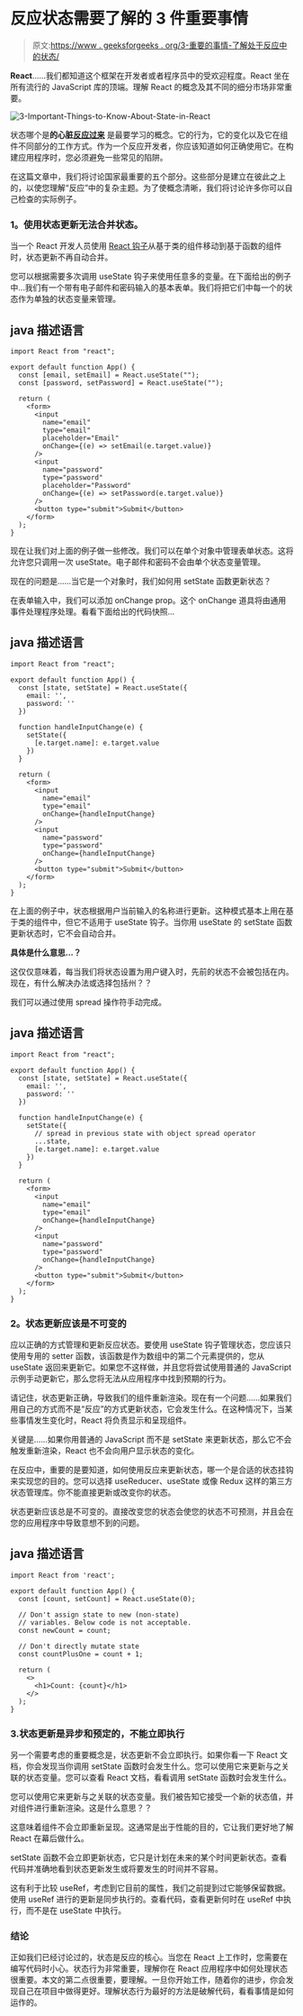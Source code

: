 # 反应状态需要了解的 3 件重要事情

> 原文:[https://www . geeksforgeeks . org/3-重要的事情-了解处于反应中的状态/](https://www.geeksforgeeks.org/3-important-things-to-know-about-state-in-react/)

**React**……我们都知道这个框架在开发者或者程序员中的受欢迎程度。React 坐在所有流行的 JavaScript 库的顶端。理解 React 的概念及其不同的细分市场非常重要。

![3-Important-Things-to-Know-About-State-in-React](img/04188885bc70bd79eee330653325a794.png)

状态哪个是**的心脏[反应过来](https://www.geeksforgeeks.org/reactjs-tutorials/)** 是最要学习的概念。它的行为，它的变化以及它在组件不同部分的工作方式。作为一个反应开发者，你应该知道如何正确使用它。在构建应用程序时，您必须避免一些常见的陷阱。

在这篇文章中，我们将讨论国家最重要的五个部分。这些部分是建立在彼此之上的，以使您理解“反应”中的复杂主题。为了使概念清晰，我们将讨论许多你可以自己检查的实际例子。

### **1。使用状态更新无法合并状态。**

当一个 React 开发人员使用 [React 钩子](https://www.geeksforgeeks.org/introduction-to-react-hooks/)从基于类的组件移动到基于函数的组件时，状态更新不再自动合并。

您可以根据需要多次调用 useState 钩子来使用任意多的变量。在下面给出的例子中…我们有一个带有电子邮件和密码输入的基本表单。我们将把它们中每一个的状态作为单独的状态变量来管理。

## java 描述语言

```
import React from "react";

export default function App() {
  const [email, setEmail] = React.useState("");
  const [password, setPassword] = React.useState("");

  return (
    <form>
      <input
        name="email"
        type="email"
        placeholder="Email"
        onChange={(e) => setEmail(e.target.value)}
      />
      <input
        name="password"
        type="password"
        placeholder="Password"
        onChange={(e) => setPassword(e.target.value)}
      />
      <button type="submit">Submit</button>
    </form>
  );
}
```

现在让我们对上面的例子做一些修改。我们可以在单个对象中管理表单状态。这将允许您只调用一次 useState。电子邮件和密码不会由单个状态变量管理。

现在的问题是……当它是一个对象时，我们如何用 setState 函数更新状态？

在表单输入中，我们可以添加 onChange prop。这个 onChange 道具将由通用事件处理程序处理。看看下面给出的代码快照…

## java 描述语言

```
import React from "react";

export default function App() {
  const [state, setState] = React.useState({
    email: '',
    password: ''
  })

  function handleInputChange(e) {
    setState({
      [e.target.name]: e.target.value
    })
  }

  return (
    <form>
      <input
        name="email"
        type="email"
        onChange={handleInputChange}
      />
      <input
        name="password"
        type="password"
        onChange={handleInputChange}
      />
      <button type="submit">Submit</button>
    </form>
  );
}
```

在上面的例子中，状态根据用户当前输入的名称进行更新。这种模式基本上用在基于类的组件中，但它不适用于 useState 钩子。当你用 useState 的 setState 函数更新状态时，它不会自动合并。

**具体是什么意思…？**

这仅仅意味着，每当我们将状态设置为用户键入时，先前的状态不会被包括在内。现在，有什么解决办法或选择包括州？？

我们可以通过使用 spread 操作符手动完成。

## java 描述语言

```
import React from "react";

export default function App() {
  const [state, setState] = React.useState({
    email: '',
    password: ''
  })

  function handleInputChange(e) {
    setState({
      // spread in previous state with object spread operator
      ...state,
      [e.target.name]: e.target.value
    })
  }

  return (
    <form>
      <input
        name="email"
        type="email"
        onChange={handleInputChange}
      />
      <input
        name="password"
        type="password"
        onChange={handleInputChange}
      />
      <button type="submit">Submit</button>
    </form>
  );
}
```

### **2。状态更新应该是不可变的**

应以正确的方式管理和更新反应状态。要使用 useState 钩子管理状态，您应该只使用专用的 setter 函数，该函数是作为数组中的第二个元素提供的，您从 useState 返回来更新它。如果您不这样做，并且您将尝试使用普通的 JavaScript 示例手动更新它，那么您将无法从应用程序中找到预期的行为。

请记住，状态更新正确，导致我们的组件重新渲染。现在有一个问题……如果我们用自己的方式而不是“反应”的方式更新状态，它会发生什么。在这种情况下，当某些事情发生变化时，React 将负责显示和呈现组件。

关键是……如果你用普通的 JavaScript 而不是 setState 来更新状态，那么它不会触发重新渲染，React 也不会向用户显示状态的变化。

在反应中，重要的是要知道，如何使用反应来更新状态，哪一个是合适的状态挂钩来实现您的目的。您可以选择 useReducer、useState 或像 Redux 这样的第三方状态管理库。你不能直接更新或改变你的状态。

状态更新应该总是不可变的。直接改变您的状态会使您的状态不可预测，并且会在您的应用程序中导致意想不到的问题。

## java 描述语言

```
import React from 'react';

export default function App() {
  const [count, setCount] = React.useState(0);

  // Don't assign state to new (non-state) 
  // variables. Below code is not acceptable.
  const newCount = count;

  // Don't directly mutate state
  const countPlusOne = count + 1;

  return (
    <>
      <h1>Count: {count}</h1>
    </>
  );
}
```

### 3.**状态更新是异步和预定的，不能立即执行**

另一个需要考虑的重要概念是，状态更新不会立即执行。如果你看一下 React 文档，你会发现当你调用 setState 函数时会发生什么。您可以使用它来更新与之关联的状态变量。您可以查看 React 文档，看看调用 setState 函数时会发生什么。

您可以使用它来更新与之关联的状态变量。我们被告知它接受一个新的状态值，并对组件进行重新渲染。这是什么意思？？

这意味着组件不会立即重新呈现。这通常是出于性能的目的，它让我们更好地了解 React 在幕后做什么。

setState 函数不会立即更新状态，它只是计划在未来的某个时间更新状态。查看代码并准确地看到状态更新发生或将要发生的时间并不容易。

这有利于比较 useRef，考虑到它目前的属性，我们之前提到过它能够保留数据。使用 useRef 进行的更新是同步执行的。查看代码，查看更新何时在 useRef 中执行，而不是在 useState 中执行。

### 结论

正如我们已经讨论过的，状态是反应的核心。当您在 React 上工作时，您需要在编写代码时小心。状态行为非常重要，理解你在 React 应用程序中如何处理状态很重要。本文的第二点很重要，要理解。一旦你开始工作，随着你的进步，你会发现自己在项目中做得更好。理解状态行为最好的方法是破解代码，看看事情是如何运作的。